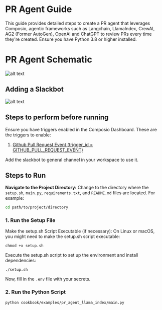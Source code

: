 # PR Agent Guide

This guide provides detailed steps to create a PR agent that leverages Composio, agentic frameworks such as Langchain, LlamaIndex, CrewAI, AG2 (Former AutoGen), OpenAI and ChatGPT to review PRs every time they're created. Ensure you have Python 3.8 or higher installed.

# PR Agent Schematic 
![alt text](https://github.com/composiohq/composio/blob/feat/slack-assistant/python/examples/pr_agent/schematic.png?raw=true)

## Adding a Slackbot
![alt text](https://github.com/composiohq/composio/blob/feat/slack-assistant/python/examples/pr_agent/adding_slack_bot.gif?raw=true)

## Steps to perform before running

Ensure you have triggers enabled in the Composio Dashboard. These are the triggers to enable:
1. [Github Pull Request Event (trigger_id = GITHUB_PULL_REQUEST_EVENT)](https://app.composio.dev/trigger/github_pull_request_event?page=1)

Add the slackbot to general channel in your workspace to use it.

## Steps to Run

**Navigate to the Project Directory:**
Change to the directory where the `setup.sh`, `main.py`, `requirements.txt`, and `README.md` files are located. For example:
```sh
cd path/to/project/directory
```

### 1. Run the Setup File
Make the setup.sh Script Executable (if necessary):
On Linux or macOS, you might need to make the setup.sh script executable:
```shell
chmod +x setup.sh
```
Execute the setup.sh script to set up the environment and install dependencies:
```shell
./setup.sh
```
Now, fill in the `.env` file with your secrets.

### 2. Run the Python Script
```shell
python cookbook/examples/pr_agent_llama_index/main.py
```

